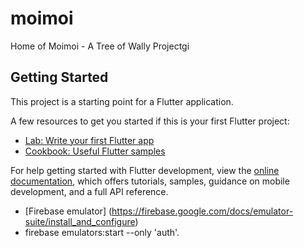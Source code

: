 # moimoi

Home of Moimoi - A Tree of Wally Projectgi

## Getting Started

This project is a starting point for a Flutter application.

A few resources to get you started if this is your first Flutter project:

- [Lab: Write your first Flutter app](https://docs.flutter.dev/get-started/codelab)
- [Cookbook: Useful Flutter samples](https://docs.flutter.dev/cookbook)

For help getting started with Flutter development, view the
[online documentation](https://docs.flutter.dev/), which offers tutorials,
samples, guidance on mobile development, and a full API reference.

- [Firebase emulator] (https://firebase.google.com/docs/emulator-suite/install_and_configure)
- firebase emulators:start --only 'auth'.
